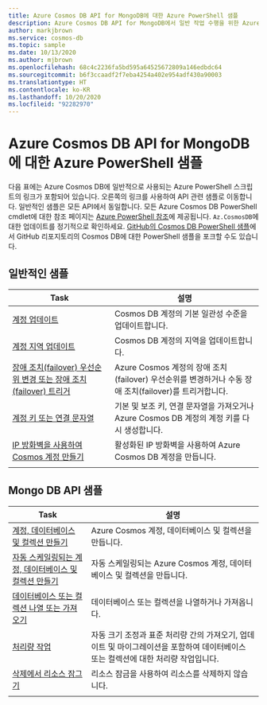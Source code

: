 ```yaml
---
title: Azure Cosmos DB API for MongoDB에 대한 Azure PowerShell 샘플
description: Azure Cosmos DB API for MongoDB에서 일반 작업 수행을 위한 Azure PowerShell 가져오기
author: markjbrown
ms.service: cosmos-db
ms.topic: sample
ms.date: 10/13/2020
ms.author: mjbrown
ms.openlocfilehash: 68c4c2236fa5bd595a64525672809a146edbdc64
ms.sourcegitcommit: b6f3ccaadf2f7eba4254a402e954adf430a90003
ms.translationtype: HT
ms.contentlocale: ko-KR
ms.lasthandoff: 10/20/2020
ms.locfileid: "92282970"
---
```

# <a name="azure-powershell-samples-for-azure-cosmos-db-api-for-mongodb"></a>Azure Cosmos DB API for MongoDB에 대한 Azure PowerShell 샘플

다음 표에는 Azure Cosmos DB에 일반적으로 사용되는 Azure PowerShell 스크립트의 링크가 포함되어 있습니다. 오른쪽의 링크를 사용하여 API 관련 샘플로 이동합니다. 일반적인 샘플은 모든 API에서 동일합니다. 모든 Azure Cosmos DB PowerShell cmdlet에 대한 참조 페이지는 [Azure PowerShell 참조](/powershell/module/az.cosmosdb)에 제공됩니다. `Az.CosmosDB`에 대한 업데이트를 정기적으로 확인하세요. [GitHub의 Cosmos DB PowerShell 샘플](https://github.com/Azure/azure-docs-powershell-samples/tree/master/cosmosdb)에서 GitHub 리포지토리의 Cosmos DB에 대한 PowerShell 샘플을 포크할 수도 있습니다.

## <a name="common-samples"></a>일반적인 샘플

|Task | 설명 |
|---|---|
|[계정 업데이트](scripts/powershell/common/account-update.md?toc=%2fpowershell%2fmodule%2ftoc.json)| Cosmos DB 계정의 기본 일관성 수준을 업데이트합니다. |
|[계정 지역 업데이트](scripts/powershell/common/update-region.md?toc=%2fpowershell%2fmodule%2ftoc.json)| Cosmos DB 계정의 지역을 업데이트합니다. |
|[장애 조치(failover) 우선순위 변경 또는 장애 조치(failover) 트리거](scripts/powershell/common/failover-priority-update.md?toc=%2fpowershell%2fmodule%2ftoc.json)| Azure Cosmos 계정의 장애 조치(failover) 우선순위를 변경하거나 수동 장애 조치(failover)를 트리거합니다. |
|[계정 키 또는 연결 문자열](scripts/powershell/common/keys-connection-strings.md?toc=%2fpowershell%2fmodule%2ftoc.json)| 기본 및 보조 키, 연결 문자열을 가져오거나 Azure Cosmos DB 계정의 계정 키를 다시 생성합니다. |
|[IP 방화벽을 사용하여 Cosmos 계정 만들기](scripts/powershell/common/firewall-create.md?toc=%2fpowershell%2fmodule%2ftoc.json)| 활성화된 IP 방화벽을 사용하여 Azure Cosmos DB 계정을 만듭니다. |
|||

## <a name="mongo-db-api-samples"></a>Mongo DB API 샘플

|Task | 설명 |
|---|---|
|[계정, 데이터베이스 및 컬렉션 만들기](scripts/powershell/mongodb/create.md?toc=%2fpowershell%2fmodule%2ftoc.json)| Azure Cosmos 계정, 데이터베이스 및 컬렉션을 만듭니다. |
|[자동 스케일링되는 계정, 데이터베이스 및 컬렉션 만들기](scripts/powershell/mongodb/autoscale.md?toc=%2fpowershell%2fmodule%2ftoc.json)| 자동 스케일링되는 Azure Cosmos 계정, 데이터베이스 및 컬렉션을 만듭니다. |
|[데이터베이스 또는 컬렉션 나열 또는 가져오기](scripts/powershell/mongodb/list-get.md?toc=%2fpowershell%2fmodule%2ftoc.json)| 데이터베이스 또는 컬렉션을 나열하거나 가져옵니다. |
|[처리량 작업](scripts/powershell/mongodb/throughput.md?toc=%2fpowershell%2fmodule%2ftoc.json)| 자동 크기 조정과 표준 처리량 간의 가져오기, 업데이트 및 마이그레이션을 포함하여 데이터베이스 또는 컬렉션에 대한 처리량 작업입니다. |
|[삭제에서 리소스 잠그기](scripts/powershell/mongodb/lock.md?toc=%2fpowershell%2fmodule%2ftoc.json)| 리소스 잠금을 사용하여 리소스를 삭제하지 않습니다. |
|||
